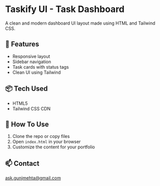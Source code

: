 # Taskify UI - Task Dashboard

A clean and modern dashboard UI layout made using HTML and Tailwind CSS.

## 🔧 Features
- Responsive layout
- Sidebar navigation
- Task cards with status tags
- Clean UI using Tailwind

## 📦 Tech Used
- HTML5
- Tailwind CSS CDN

## 🚀 How To Use
1. Clone the repo or copy files
2. Open `index.html` in your browser
3. Customize the content for your portfolio

## 📫 Contact
ask.gunjmehta@gmail.com
